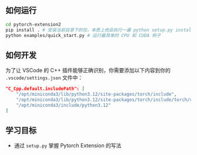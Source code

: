 ## 如何运行

```bash
cd pytorch-extension2
pip install . # 安装当前目录下的包，本质上他会执行一遍 python setup.py install，里面写了关于编译的脚本
python examples/quick_start.py # 运行最简单的 CPU 和 CUDA 例子
```

## 如何开发

为了让 VSCode 的 C++ 插件能够正确识别，你需要添加以下内容到你的 `.vscode/settings.json` 文件中：

```json
"C_Cpp.default.includePath": [
    "/opt/miniconda3/lib/python3.12/site-packages/torch/include",
    "/opt/miniconda3/lib/python3.12/site-packages/torch/include/torch/csrc/api/include",
    "/opt/miniconda3/include/python3.12"
]
```

## 学习目标

- 通过 `setup.py` 掌握 Pytorch Extension 的写法